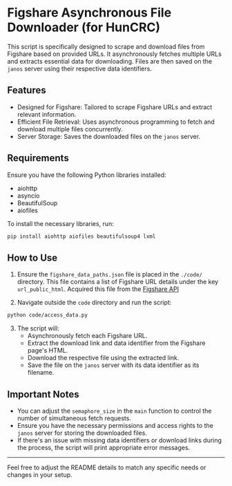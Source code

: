 # Figshare Asynchronous File Downloader (for HunCRC)

This script is specifically designed to scrape and download files from Figshare based on provided URLs. It asynchronously fetches multiple URLs and extracts essential data for downloading. Files are then saved on the `janos` server using their respective data identifiers.

## Features

- Designed for Figshare: Tailored to scrape Figshare URLs and extract relevant information.
- Efficient File Retrieval: Uses asynchronous programming to fetch and download multiple files concurrently.
- Server Storage: Saves the downloaded files on the `janos` server.

## Requirements

Ensure you have the following Python libraries installed:

- aiohttp
- asyncio
- BeautifulSoup
- aiofiles

To install the necessary libraries, run:

```bash
pip install aiohttp aiofiles beautifulsoup4 lxml
```

## How to Use

1. Ensure the `figshare_data_paths.json` file is placed in the `./code/` directory. This file contains a list of Figshare URL details under the key `url_public_html`. Acquired this file from the [Figshare API](https://docs.figshare.com/#collections_list)

2. Navigate outside the `code` directory and run the script:

```bash
python code/access_data.py
```

3. The script will:
   - Asynchronously fetch each Figshare URL.
   - Extract the download link and data identifier from the Figshare page's HTML.
   - Download the respective file using the extracted link.
   - Save the file on the `janos` server with its data identifier as its filename.

## Important Notes

- You can adjust the `semaphore_size` in the `main` function to control the number of simultaneous fetch requests.
- Ensure you have the necessary permissions and access rights to the `janos` server for storing the downloaded files.
- If there's an issue with missing data identifiers or download links during the process, the script will print appropriate error messages.

---

Feel free to adjust the README details to match any specific needs or changes in your setup.